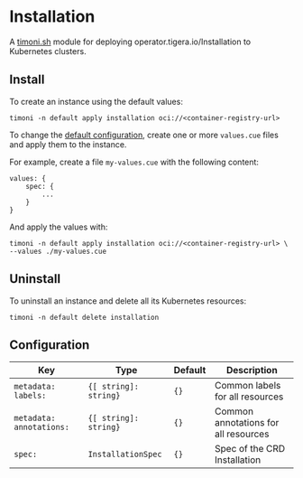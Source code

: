# Installation

A [timoni.sh](http://timoni.sh) module for deploying operator.tigera.io/Installation to Kubernetes clusters.

## Install

To create an instance using the default values:

```shell
timoni -n default apply installation oci://<container-registry-url>
```

To change the [default configuration](#configuration),
create one or more `values.cue` files and apply them to the instance.

For example, create a file `my-values.cue` with the following content:

```cue
values: {
    spec: {
    	...
    }
}
```

And apply the values with:

```shell
timoni -n default apply installation oci://<container-registry-url> \
--values ./my-values.cue
```

## Uninstall

To uninstall an instance and delete all its Kubernetes resources:

```shell
timoni -n default delete installation
```

## Configuration

| Key                      | Type                  | Default | Description                          |
|--------------------------|-----------------------|---------|--------------------------------------|
| `metadata: labels:`      | `{[ string]: string}` | `{}`    | Common labels for all resources      |
| `metadata: annotations:` | `{[ string]: string}` | `{}`    | Common annotations for all resources |
| `spec:`                  | `InstallationSpec`       | `{}`    | Spec of the CRD Installation            |
